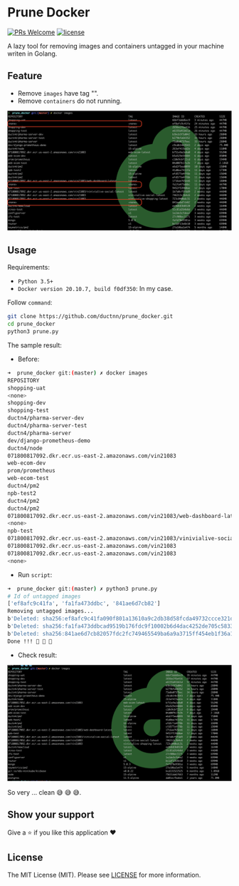 # Prune Docker

[![PRs Welcome](https://img.shields.io/badge/PRs-welcome-brightgreen.svg?style=flat-square)](https://github.com/ductnn/prune_docker/pulls)
[![license](https://img.shields.io/badge/license-MIT-blue.svg)](LICENSE)

A lazy tool for removing images and containers untagged in your machine writen
in Golang.

## Feature
- Remove `images` have tag "<none>".
- Remove `containers` do not running. 

![](images/images_none.png)

## Usage

Requirements:
  - `Python 3.5+`
  - `Docker version 20.10.7, build f0df350`: In my case.

Follow `command`:

```bash
git clone https://github.com/ductnn/prune_docker.git
cd prune_docker
python3 prune.py
```

The sample result:

- Before:
```bash
➜  prune_docker git:(master) ✗ docker images
REPOSITORY                                                                        TAG                           IMAGE ID       CREATED          SIZE
shopping-uat                                                                      latest                        66bf3ddd6ec9   3 minutes ago    447MB
<none>                                                                            <none>                        ef8afc9c41fa   24 minutes ago   447MB
shopping-dev                                                                      latest                        2656e2f6e416   25 minutes ago   447MB
shopping-test                                                                     latest                        e6155d41b61d   26 minutes ago   447MB
ductn4/pharma-server-dev                                                          latest                        b3bcb3f3d042   33 hours ago     288MB
ductn4/pharma-server-test                                                         latest                        b279bfa64352   33 hours ago     288MB
ductn4/pharma-server                                                              latest                        73a0a0737bec   33 hours ago     288MB
dev/django-prometheus-demo                                                        latest                        c9cdb14b3543   2 days ago       75.4MB
ductn4/node                                                                       15-alpine                     263ef415ed2e   4 days ago       118MB
071800817092.dkr.ecr.us-east-2.amazonaws.com/vin21083                             web-ecom-latest               b751e9a2e8a0   4 days ago       552MB
web-ecom-dev                                                                      latest                        b5a529e54884   6 days ago       850MB
prom/prometheus                                                                   latest                        c10e9cbf22cd   6 days ago       194MB
web-ecom-test                                                                     latest                        04d007b17e2b   7 days ago       2.18GB
ductn4/pm2                                                                        16-alpine                     e6d2f5ea8099   10 days ago      158MB
npb-test2                                                                         latest                        41d0ee7411fa   11 days ago      173MB
ductn4/pm2                                                                        15-alpine                     efd577a4ff6b   11 days ago      156MB
ductn4/pm2                                                                        latest                        efd577a4ff6b   11 days ago      156MB
071800817092.dkr.ecr.us-east-2.amazonaws.com/vin21083/web-dashboard-latest        latest                        1716ae765ee6   11 days ago      188MB
<none>                                                                            <none>                        fa1fa473ddbc   11 days ago      447MB
npb-test                                                                          latest                        9452f53960ae   12 days ago      170MB
071800817092.dkr.ecr.us-east-2.amazonaws.com/vin21083/vinivialive-social-latest   latest                        1b7a0cf5fdd9   2 weeks ago      446MB
071800817092.dkr.ecr.us-east-2.amazonaws.com/vin21083                             vinivialive-social-latest     746313c3b4c6   2 weeks ago      446MB
071800817092.dkr.ecr.us-east-2.amazonaws.com/vin21083                             vinivialive-shopping-latest   723c040bdc31   2 weeks ago      446MB
<none>                                                                            <none>                        841ae6d7cb82   2 weeks ago      446MB
```

- Run `script`:
```bash
➜  prune_docker git:(master) ✗ python3 prune.py
# Id of untagged images
['ef8afc9c41fa', 'fa1fa473ddbc', '841ae6d7cb82']
Removing untagged images...
b'Deleted: sha256:ef8afc9c41fa090f801a13610a9c2db38d58fcda49732ccce321dacf2c35f303\n'
b'Deleted: sha256:fa1fa473ddbcad9519b176fdc9f10002b6d4dac4252de705c5833e6610a63254\n'
b'Deleted: sha256:841ae6d7cb82057fdc2fc749465549ba6a9a3715ff454eb1f36a1a96152ebcf8\n'
Done !!! 🐳 🐳 🐳
```

- Check result:

![](images/images_done.png)

So very ... clean 😅 😅 😅.

## Show your support
Give a ⭐ if you like this application ❤️

## License
The MIT License (MIT). Please see [LICENSE](LICENSE) for more information.
